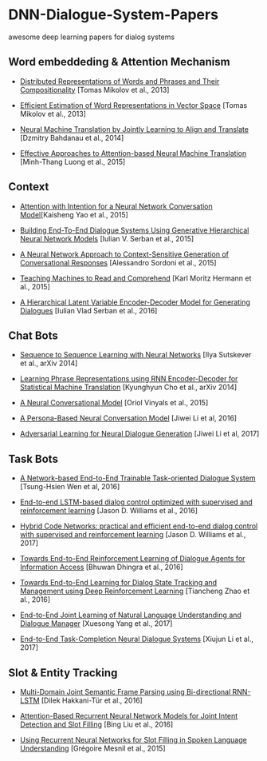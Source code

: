 # DNN-Dialogue-System-Papers
awesome deep learning papers for dialog systems

## Word embeddeding & Attention Mechanism
- [Distributed Representations of Words and Phrases and Their Compositionality](https://arxiv.org/abs/1310.4546) [Tomas Mikolov et al., 2013]
- [Efficient Estimation of Word Representations in Vector Space](https://arxiv.org/abs/1301.3781) [Tomas Mikolov et al., 2013]

- [Neural Machine Translation by Jointly Learning to Align and Translate](https://arxiv.org/abs/1409.0473) [Dzmitry Bahdanau et al.,  2014]

- [Effective Approaches to Attention-based Neural Machine Translation](https://arxiv.org/abs/1508.04025) [Minh-Thang Luong et al., 2015]

## Context
- [Attention with Intention for a Neural Network Conversation Model](https://arxiv.org/abs/1510.08565)[Kaisheng Yao et al., 2015]

- [Building End-To-End Dialogue Systems Using Generative Hierarchical Neural Network Models](https://arxiv.org/abs/1507.04808) [Iulian V. Serban et al., 2015]

- [A Neural Network Approach to Context-Sensitive Generation of Conversational Responses](https://arxiv.org/abs/1506.06714) [Alessandro Sordoni et al., 2015]

- [Teaching Machines to Read and Comprehend](https://arxiv.org/abs/1506.03340) [Karl Moritz Hermann et al., 2015]

- [A Hierarchical Latent Variable Encoder-Decoder Model for Generating Dialogues](https://arxiv.org/abs/1605.06069) [Iulian Vlad Serban et al., 2016]

## Chat Bots
- [Sequence to Sequence Learning with Neural Networks](https://arxiv.org/abs/1409.3215) [Ilya Sutskever et al., arXiv 2014]

- [Learning Phrase Representations using RNN Encoder-Decoder for Statistical Machine Translation](https://arxiv.org/abs/1406.1078)  [Kyunghyun Cho et al., arXiv 2014]

- [A Neural Conversational Model](https://arxiv.org/abs/1506.05869) [Oriol Vinyals et al., 2015]

- [A Persona-Based Neural Conversation Model](https://arxiv.org/abs/1603.06155) [Jiwei Li et al, 2016]

- [Adversarial Learning for Neural Dialogue Generation](https://arxiv.org/abs/1701.06547) [Jiwei Li et al, 2017]


## Task Bots
- [A Network-based End-to-End Trainable Task-oriented Dialogue System](https://arxiv.org/abs/1604.04562) [Tsung-Hsien Wen et al, 2016]

- [End-to-end LSTM-based dialog control optimized with supervised and reinforcement learning](https://arxiv.org/abs/1606.01269) [Jason D. Williams et al., 2016]


- [Hybrid Code Networks: practical and efficient end-to-end dialog control with supervised and reinforcement learning](https://arxiv.org/abs/1702.03274) [Jason D. Williams et al., 2017]

- [Towards End-to-End Reinforcement Learning of Dialogue Agents for Information Access](https://arxiv.org/abs/1609.00777) [Bhuwan Dhingra et al., 2016]

- [Towards End-to-End Learning for Dialog State Tracking and Management using Deep Reinforcement Learning](https://arxiv.org/abs/1606.02560) [Tiancheng Zhao et al., 2016]

- [End-to-End Joint Learning of Natural Language Understanding and Dialogue Manager](https://arxiv.org/abs/1612.00913) [Xuesong Yang et al., 2017]

- [End-to-End Task-Completion Neural Dialogue Systems](https://arxiv.org/abs/1703.01008) [Xiujun Li et al., 2017]

## Slot & Entity Tracking
- [Multi-Domain Joint Semantic Frame Parsing using Bi-directional RNN-LSTM](https://www.microsoft.com/en-us/research/publication/multijoint/) [Dilek Hakkani-Tür et al., 2016]

- [Attention-Based Recurrent Neural Network Models for Joint Intent Detection and Slot Filling](https://arxiv.org/abs/1609.01454v1) [Bing Liu et al., 2016]

- [Using Recurrent Neural Networks for Slot Filling in Spoken Language Understanding](https://www.microsoft.com/en-us/research/publication/using-recurrent-neural-networks-for-slot-filling-in-spoken-language-understanding/) [Grégoire Mesnil et al., 2015]


